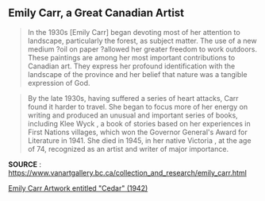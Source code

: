 ## Emily Carr, a Great Canadian Artist

> In the 1930s [Emily Carr] began devoting most of her attention to landscape, particularly the forest, as subject matter. The use of a new medium ?oil on paper ?allowed her greater freedom to work outdoors. These paintings are among her most important contributions to Canadian art. They express her profound identification with the landscape of the province and her belief that nature was a tangible expression of God. 

> By the late 1930s, having suffered a series of heart attacks, Carr found it harder to travel. She began to focus more of her energy on writing and produced an unusual and important series of books, including Klee Wyck , a book of stories based on her experiences in First Nations villages, which won the Governor General's Award for Literature in 1941. She died in 1945, in her native Victoria , at the age of 74, recognized as an artist and writer of major importance.

**SOURCE** : https://www.vanartgallery.bc.ca/collection_and_research/emily_carr.html

[Emily Carr Artwork entitled "Cedar" (1942)](http://www.museevirtuel.ca/sgc-cms/expositions-exhibitions/emily_carr/en/index.php "'Cedar', 1942")
